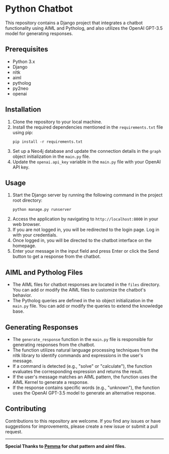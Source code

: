 # Python Chatbot

This repository contains a Django project that integrates a chatbot functionality using AIML and Pytholog, and also utilizes the OpenAI GPT-3.5 model for generating responses.

## Prerequisites
- Python 3.x
- Django
- nltk
- aiml
- pytholog
- py2neo
- openai

## Installation
1. Clone the repository to your local machine.
2. Install the required dependencies mentioned in the `requirements.txt` file using pip:
   ```shell
   pip install -r requirements.txt
   ```
3. Set up a Neo4j database and update the connection details in the `graph` object initialization in the `main.py` file.
4. Update the `openai.api_key` variable in the `main.py` file with your OpenAI API key.

## Usage
1. Start the Django server by running the following command in the project root directory:
   ```shell
   python manage.py runserver
   ```
2. Access the application by navigating to `http://localhost:8000` in your web browser.
3. If you are not logged in, you will be redirected to the login page. Log in with your credentials.
4. Once logged in, you will be directed to the chatbot interface on the homepage.
5. Enter your message in the input field and press Enter or click the Send button to get a response from the chatbot.

## AIML and Pytholog Files
- The AIML files for chatbot responses are located in the `files` directory. You can add or modify the AIML files to customize the chatbot's behavior.
- The Pytholog queries are defined in the `kb` object initialization in the `main.py` file. You can add or modify the queries to extend the knowledge base.

## Generating Responses
- The `generate_response` function in the `main.py` file is responsible for generating responses from the chatbot.
- The function utilizes natural language processing techniques from the nltk library to identify commands and expressions in the user's message.
- If a command is detected (e.g., "solve" or "calculate"), the function evaluates the corresponding expression and returns the result.
- If the user's message matches an AIML pattern, the function uses the AIML Kernel to generate a response.
- If the response contains specific words (e.g., "unknown"), the function uses the OpenAI GPT-3.5 model to generate an alternative response.

## Contributing
Contributions to this repository are welcome. If you find any issues or have suggestions for improvements, please create a new issue or submit a pull request.

****
**Special Thanks to [Pemma](https://pemagrg.medium.com/) for chat pattern and aiml files.**
